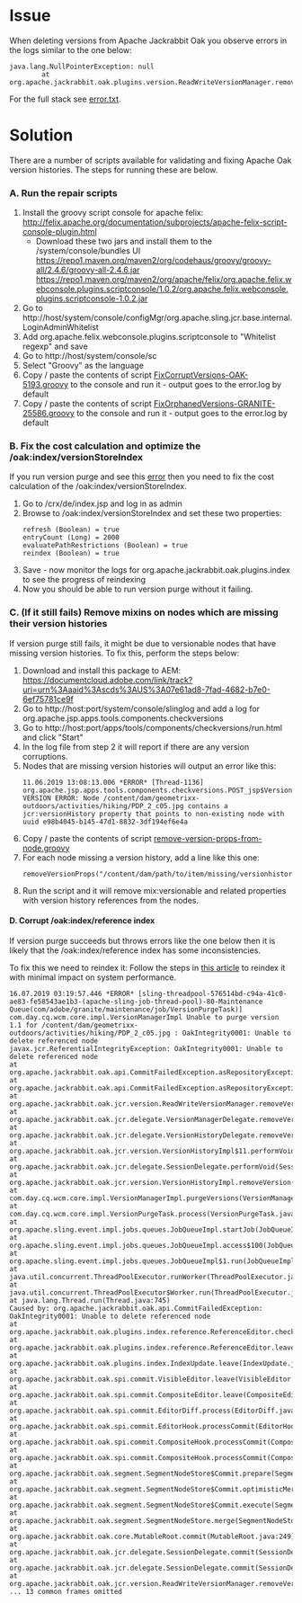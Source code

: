 # Issue
When deleting versions from Apache Jackrabbit Oak you observe errors in the logs similar to the one below:
```
java.lang.NullPointerException: null
        at org.apache.jackrabbit.oak.plugins.version.ReadWriteVersionManager.removeVersion(ReadWriteVersionManager.java:210)
```
For the full stack see [error.txt](error.txt).

# Solution
There are a number of scripts available for validating and fixing Apache Oak version histories.  The steps for running these are below.  
### A. Run the repair scripts
1. Install the groovy script console for apache felix: http://felix.apache.org/documentation/subprojects/apache-felix-script-console-plugin.html
   * Download these two jars and install them to the /system/console/bundles UI
     https://repo1.maven.org/maven2/org/codehaus/groovy/groovy-all/2.4.6/groovy-all-2.4.6.jar
     https://repo1.maven.org/maven2/org/apache/felix/org.apache.felix.webconsole.plugins.scriptconsole/1.0.2/org.apache.felix.webconsole.plugins.scriptconsole-1.0.2.jar
2. Go to  http://host/system/console/configMgr/org.apache.sling.jcr.base.internal.LoginAdminWhitelist
3. Add org.apache.felix.webconsole.plugins.scriptconsole to "Whitelist regexp" and save
4. Go to http://host/system/console/sc
5. Select "Groovy" as the language
6. Copy / paste the contents of script [FixCorruptVersions-OAK-5193.groovy](FixCorruptVersions-OAK-5193.groovy) to the console and run it - output goes to the error.log by default
7. Copy / paste the contents of script [FixOrphanedVersions-GRANITE-25586.groovy](FixOrphanedVersions-GRANITE-25586.groovy) to the console and run it - output goes to the error.log by default

### B. Fix the cost calculation and optimize the /oak:index/versionStoreIndex
If you run version purge and see this [error](purge-query-error.txt) then you need to fix the cost calculation of the /oak:index/versionStoreIndex.
1. Go to /crx/de/index.jsp and log in as admin
2. Browse to /oak:index/versionStoreIndex and set these two properties:
    ```
    refresh (Boolean) = true
    entryCount (Long) = 2000
    evaluatePathRestrictions (Boolean) = true
    reindex (Boolean) = true
    ```
3. Save - now monitor the logs for org.apache.jackrabbit.oak.plugins.index to see the progress of reindexing
4. Now you should be able to run version purge without it failing.

### C. (If it still fails) Remove mixins on nodes which are missing their version histories
If version purge still fails, it might be due to versionable nodes that have missing version histories.  To fix this, perform the steps below:
1. Download and install this package to AEM: https://documentcloud.adobe.com/link/track?uri=urn%3Aaaid%3Ascds%3AUS%3A07e61ad8-7fad-4682-b7e0-6ef75781ce9f
2. Go to http://host:port/system/console/slinglog and add a log for org.apache.jsp.apps.tools.components.checkversions
3. Go to http://host:port/apps/tools/components/checkversions/run.html and click "Start"
4. In the log file from step 2 it will report if there are any version corruptions.
5. Nodes that are missing version histories will output an error like this:
   ```
   11.06.2019 13:08:13.006 *ERROR* [Thread-1136] org.apache.jsp.apps.tools.components.checkversions.POST_jsp$VersionCheckThread VERSION ERROR: Node /content/dam/geometrixx-outdoors/activities/hiking/PDP_2_c05.jpg contains a jcr:versionHistory property that points to non-existing node with uuid e98b4045-b145-47d1-8832-3df194ef6e4a
   ```
6. Copy / paste the contents of script [remove-version-props-from-node.groovy](remove-version-props-from-node.groovy)
7. For each node missing a version history, add a line like this one:
    ```
    removeVersionProps("/content/dam/path/to/item/missing/versionhistory/example.pdf")
    ```
8. Run the script and it will remove mix:versionable and related properties with version history references from the nodes.

#### D. Corrupt /oak:index/reference index
If version purge succeeds but throws errors like the one below then it is likely that the /oak:index/reference index has some inconsistencies.

To fix this we need to reindex it:
Follow the steps in [this article](https://helpx.adobe.com/experience-manager/kb/how-to-reindex-a-synchronous-AEM-index-AEM-Oak.html) to reindex it with minimal impact on system performance.
```
16.07.2019 03:19:57.446 *ERROR* [sling-threadpool-576514bd-c94a-41c0-ae83-fe58543ae1b3-(apache-sling-job-thread-pool)-80-Maintenance Queue(com/adobe/granite/maintenance/job/VersionPurgeTask)] com.day.cq.wcm.core.impl.VersionManagerImpl Unable to purge version 1.1 for /content/dam/geometrixx-outdoors/activities/hiking/PDP_2_c05.jpg : OakIntegrity0001: Unable to delete referenced node
javax.jcr.ReferentialIntegrityException: OakIntegrity0001: Unable to delete referenced node
at org.apache.jackrabbit.oak.api.CommitFailedException.asRepositoryException(CommitFailedException.java:235)
at org.apache.jackrabbit.oak.api.CommitFailedException.asRepositoryException(CommitFailedException.java:212)
at org.apache.jackrabbit.oak.jcr.version.ReadWriteVersionManager.removeVersion(ReadWriteVersionManager.java:243)
at org.apache.jackrabbit.oak.jcr.delegate.VersionManagerDelegate.removeVersion(VersionManagerDelegate.java:226)
at org.apache.jackrabbit.oak.jcr.delegate.VersionHistoryDelegate.removeVersion(VersionHistoryDelegate.java:209)
at org.apache.jackrabbit.oak.jcr.version.VersionHistoryImpl$11.performVoid(VersionHistoryImpl.java:240)
at org.apache.jackrabbit.oak.jcr.delegate.SessionDelegate.performVoid(SessionDelegate.java:274)
at org.apache.jackrabbit.oak.jcr.version.VersionHistoryImpl.removeVersion(VersionHistoryImpl.java:236)
at com.day.cq.wcm.core.impl.VersionManagerImpl.purgeVersions(VersionManagerImpl.java:504)
at com.day.cq.wcm.core.impl.VersionPurgeTask.process(VersionPurgeTask.java:121)
at org.apache.sling.event.impl.jobs.queues.JobQueueImpl.startJob(JobQueueImpl.java:293)
at org.apache.sling.event.impl.jobs.queues.JobQueueImpl.access$100(JobQueueImpl.java:60)
at org.apache.sling.event.impl.jobs.queues.JobQueueImpl$1.run(JobQueueImpl.java:229)
at java.util.concurrent.ThreadPoolExecutor.runWorker(ThreadPoolExecutor.java:1142)
at java.util.concurrent.ThreadPoolExecutor$Worker.run(ThreadPoolExecutor.java:617)
at java.lang.Thread.run(Thread.java:745)
Caused by: org.apache.jackrabbit.oak.api.CommitFailedException: OakIntegrity0001: Unable to delete referenced node
at org.apache.jackrabbit.oak.plugins.index.reference.ReferenceEditor.checkReferentialIntegrity(ReferenceEditor.java:340)
at org.apache.jackrabbit.oak.plugins.index.reference.ReferenceEditor.leave(ReferenceEditor.java:187)
at org.apache.jackrabbit.oak.plugins.index.IndexUpdate.leave(IndexUpdate.java:329)
at org.apache.jackrabbit.oak.spi.commit.VisibleEditor.leave(VisibleEditor.java:63)
at org.apache.jackrabbit.oak.spi.commit.CompositeEditor.leave(CompositeEditor.java:74)
at org.apache.jackrabbit.oak.spi.commit.EditorDiff.process(EditorDiff.java:56)
at org.apache.jackrabbit.oak.spi.commit.EditorHook.processCommit(EditorHook.java:55)
at org.apache.jackrabbit.oak.spi.commit.CompositeHook.processCommit(CompositeHook.java:61)
at org.apache.jackrabbit.oak.spi.commit.CompositeHook.processCommit(CompositeHook.java:61)
at org.apache.jackrabbit.oak.segment.SegmentNodeStore$Commit.prepare(SegmentNodeStore.java:604)
at org.apache.jackrabbit.oak.segment.SegmentNodeStore$Commit.optimisticMerge(SegmentNodeStore.java:634)
at org.apache.jackrabbit.oak.segment.SegmentNodeStore$Commit.execute(SegmentNodeStore.java:690)
at org.apache.jackrabbit.oak.segment.SegmentNodeStore.merge(SegmentNodeStore.java:334)
at org.apache.jackrabbit.oak.core.MutableRoot.commit(MutableRoot.java:249)
at org.apache.jackrabbit.oak.jcr.delegate.SessionDelegate.commit(SessionDelegate.java:347)
at org.apache.jackrabbit.oak.jcr.delegate.SessionDelegate.commit(SessionDelegate.java:372)
at org.apache.jackrabbit.oak.jcr.version.ReadWriteVersionManager.removeVersion(ReadWriteVersionManager.java:239)
... 13 common frames omitted
```
